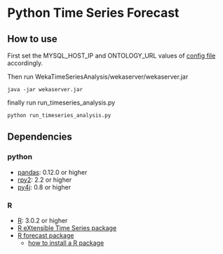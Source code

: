 Python Time Series Forecast
================================

## How to use
First set the MYSQL_HOST_IP and ONTOLOGY_URL values of [config file](https://github.com/SELCHI/TravelProfiling/blob/master/TimeSeriesAnalysis/Python/TimeSeriesForecast/src/timeseriesforecast/main/config.py) accordingly.

Then run WekaTimeSeriesAnalysis/wekaserver/wekaserver.jar

    java -jar wekaserver.jar 
    
finally run run_timeseries_analysis.py

	python run_timeseries_analysis.py

## Dependencies
### python
- [pandas](http://pandas.pydata.org): 0.12.0 or higher
- [rpy2](http://rpy.sourceforge.net/rpy2/doc-2.2/html/index.html): 2.2 or higher
- [py4j](http://py4j.sourceforge.net/install.html): 0.8 or higher

### R
- [R](http://www.r-project.org/): 3.0.2 or higher
- [R eXtensible Time Series package](http://cran.r-project.org/web/packages/xts/index.html)
- [R forecast package](http://cran.r-project.org/web/packages/forecast/index.html)
    - [how to install a R package](http://www.r-bloggers.com/installing-r-packages/)
